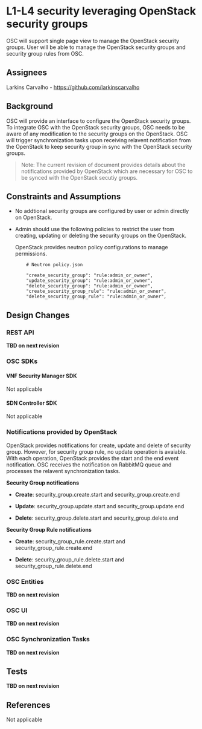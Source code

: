 # L1-L4 security leveraging OpenStack security groups
OSC will support single page view to manage the OpenStack security groups. User will be able to manage the OpenStack security groups and security group rules from OSC.

## Assignees
Larkins Carvalho - https://github.com/larkinscarvalho

## Background
OSC will provide an interface to configure the OpenStack security groups. To integrate OSC with the OpenStack security groups, OSC needs to be aware of any modification to the security groups on the OpenStack. OSC will trigger synchronization tasks upon receiving relavent notification from the OpenStack to keep security group in sync with the OpenStack security groups.

> Note: The current revision of document provides details about the notifications provided by OpenStack which are necessary for OSC to be synced with the OpenStack secutiy groups.

## Constraints and Assumptions
- No addtional security groups are configured by user or admin directly on OpenStack.
- Admin should use the following policies to restrict the user from creating, updating or deleting the security groups on the OpenStack.

	OpenStack provides neutron policy configurations to manage permissions.

    ```
        # Neutron policy.json

        "create_security_group": "rule:admin_or_owner",
        "update_security_group": "rule:admin_or_owner",
        "delete_security_group": "rule:admin_or_owner",
        "create_security_group_rule": "rule:admin_or_owner",
        "delete_security_group_rule": "rule:admin_or_owner",
    ```

## Design Changes

### REST API
**TBD  on next revision**

### OSC SDKs

#### VNF Security Manager SDK
Not applicable

#### SDN Controller SDK
Not applicable

### Notifications provided by OpenStack

OpenStack provides notifications for create, update and delete of security group. However, for security group rule, no update operation is avaiable. With each operation, OpenStack provides the start and the end event notification. OSC receives the notification on RabbitMQ queue and processes the relavent synchronization tasks.

**Security Group notifications**

- **Create**: security_group.create.start and security_group.create.end

- **Update**: security_group.update.start and security_group.update.end

- **Delete**: security_group.delete.start and security_group.delete.end

**Security Group Rule notifications**

- **Create**: security_group_rule.create.start and security_group_rule.create.end

- **Delete**: security_group_rule.delete.start and security_group_rule.delete.end

### OSC Entities
**TBD  on next revision**

### OSC UI
**TBD  on next revision**

### OSC Synchronization Tasks
**TBD  on next revision**

## Tests
**TBD  on next revision**

## References
Not applicable

